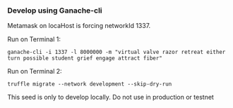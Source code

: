 
### Develop using Ganache-cli

Metamask on locaHost is forcing networkId 1337. 

Run on Terminal 1:

```shell
ganache-cli -i 1337 -l 8000000 -m "virtual valve razor retreat either turn possible student grief engage attract fiber"
```


Run on Terminal 2:

```shell
truffle migrate --network development --skip-dry-run
```

This seed is only to develop locally. Do not use in production or testnet
